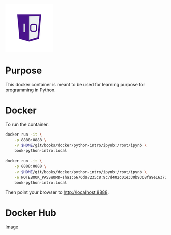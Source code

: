 ![One-Off Coder Logo](../../logo.png "One-Off Coder")

# Purpose

This docker container is meant to be used for learning purpose for programming in Python.

# Docker

To run the container.

```bash
docker run -it \
    -p 8888:8888 \
    -v $HOME/git/books/docker/python-intro/ipynb:/root/ipynb \
    book-python-intro:local

docker run -it \
    -p 8888:8888 \
    -v $HOME/git/books/docker/python-intro/ipynb:/root/ipynb \
    -e NOTEBOOK_PASSWORD=sha1:6676da7235c8:9c7d402c01e330b9368fa9e1637233748be11cc5 \
    book-python-intro:local
```

Then point your browser to [http://localhost:8888](http://localhost:8888).

# Docker Hub

[Image](https://hub.docker.com/r/oneoffcoder/book-python-intro)
